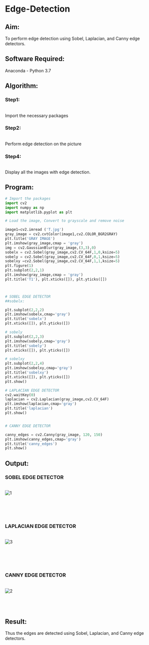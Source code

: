 # Edge-Detection
## Aim:
To perform edge detection using Sobel, Laplacian, and Canny edge detectors.

## Software Required:
Anaconda - Python 3.7

## Algorithm:
### Step1:
<br>
Import the necessary packages

### Step2:
<br>
Perform edge detection on the picture


### Step4:
<br>Display all the images with edge detection.



 
## Program:

``` Python
# Import the packages
import cv2
import numpy as np
import matplotlib.pyplot as plt

# Load the image, Convert to grayscale and remove noise

image1=cv2.imread ('T.jpg') 
gray_image = cv2.cvtColor(image1,cv2.COLOR_BGR2GRAY)
plt.title('GRAY IMAGE')
plt.imshow(gray_image,cmap = 'gray')
img = cv2.GaussianBlur(gray_image,(3,3),0)
sobelx = cv2.Sobel(gray_image,cv2.CV_64F,1,0,ksize=5)
sobely = cv2.Sobel(gray_image,cv2.CV_64F,0,1,ksize=5)
sobelxy =cv2.Sobel(gray_image,cv2.CV_64F,1,1,ksize=5)
plt.figure(1)
plt.subplot(2,2,1)
plt.imshow(gray_image,cmap = 'gray')
plt.title('T1'), plt.xticks([]), plt.yticks([])



# SOBEL EDGE DETECTOR
##sobelx:

plt.subplot(2,2,2)
plt.imshow(sobelx,cmap='gray')
plt.title('sobelx')
plt.xticks([]), plt.yticks([])

# sobely
plt.subplot(2,2,3)
plt.imshow(sobely,cmap='gray')
plt.title('sobely')
plt.xticks([]), plt.yticks([])

# sobelxy
plt.subplot(2,2,4)
plt.imshow(sobelxy,cmap='gray')
plt.title('sobelxy')
plt.xticks([]), plt.yticks([])
plt.show()

# LAPLACIAN EDGE DETECTOR
cv2.waitKey(0)
laplacian = cv2.Laplacian(gray_image,cv2.CV_64F)
plt.imshow(laplacian,cmap='gray')
plt.title('laplacian')
plt.show()


# CANNY EDGE DETECTOR

canny_edges = cv2.Canny(gray_image, 120, 150)
plt.imshow(canny_edges,cmap='gray')
plt.title('canny_edges')
plt.show()


```
## Output:
### SOBEL EDGE DETECTOR
<br>![1](https://user-images.githubusercontent.com/93427210/233094919-ae18a45f-0ff2-40de-88ff-4643e68465be.png)
<br>
<br>
<br>
<br>
<br>


### LAPLACIAN EDGE DETECTOR
<br> ![3](https://user-images.githubusercontent.com/93427210/233094974-e34bfec4-3149-4a56-9ef3-b4d08bd85f2c.png)
<br>
<br>
<br>
<br>
<br>


### CANNY EDGE DETECTOR
<br> ![2](https://user-images.githubusercontent.com/93427210/233095028-a7495c24-638f-457d-ad91-3b64aa9502c8.png)
<br>
<br>
<br>
<br>

## Result:
Thus the edges are detected using Sobel, Laplacian, and Canny edge detectors.

